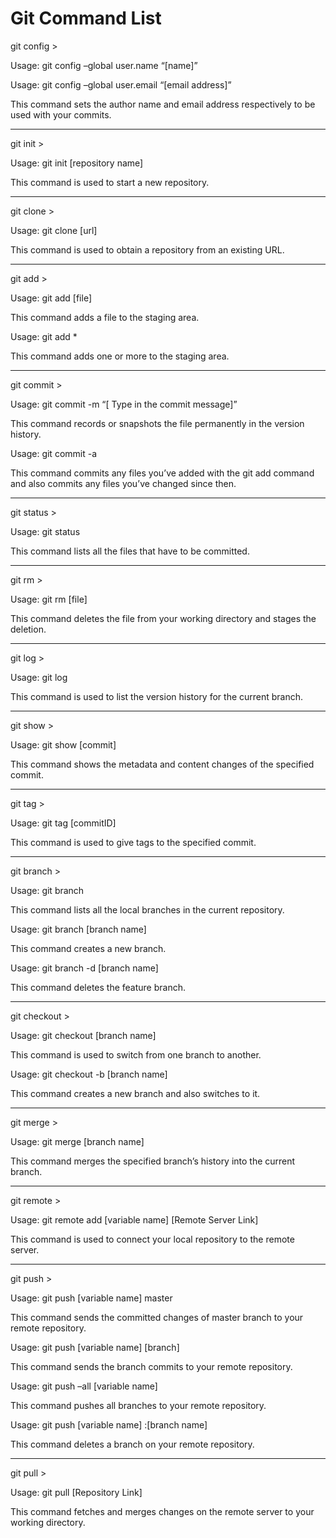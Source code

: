 <h1>Git Command List</h1>

git config >

Usage: git config –global user.name “[name]”

Usage: git config –global user.email “[email address]”

This command sets the author name and email address respectively to be used with your commits.

______________

git init >

Usage: git init [repository name]

This command is used to start a new repository.

______________

git clone >

Usage: git clone [url]

This command is used to obtain a repository from an existing URL.

______________

git add >

Usage: git add [file]

This command adds a file to the staging area.

Usage: git add *

This command adds one or more to the staging area.

______________

git commit >

Usage: git commit -m “[ Type in the commit message]”

This command records or snapshots the file permanently in the version history.

Usage: git commit -a

This command commits any files you’ve added with the git add command and also commits any files you’ve changed since then.

______________

git status >

Usage: git status

This command lists all the files that have to be committed.

______________

git rm >

Usage: git rm [file]

This command deletes the file from your working directory and stages the deletion.

______________

git log >

Usage: git log

This command is used to list the version history for the current branch.

______________

git show >

Usage: git show [commit]

This command shows the metadata and content changes of the specified commit.

______________

git tag >

Usage: git tag [commitID]

This command is used to give tags to the specified commit.

______________

git branch >

Usage: git branch

This command lists all the local branches in the current repository.

Usage: git branch [branch name]

This command creates a new branch.

Usage: git branch -d [branch name]

This command deletes the feature branch.

____________

git checkout >

Usage: git checkout [branch name]

This command is used to switch from one branch to another.

Usage: git checkout -b [branch name]

This command creates a new branch and also switches to it.

____________

git merge >

Usage: git merge [branch name]

This command merges the specified branch’s history into the current branch.

_____________

git remote >

Usage: git remote add [variable name] [Remote Server Link]

This command is used to connect your local repository to the remote server.

______________

git push >

Usage: git push [variable name] master

This command sends the committed changes of master branch to your remote repository.

Usage: git push [variable name] [branch]

This command sends the branch commits to your remote repository.

Usage: git push –all [variable name]

This command pushes all branches to your remote repository.

Usage: git push [variable name] :[branch name]

This command deletes a branch on your remote repository.

_____________

git pull >

Usage: git pull [Repository Link]

This command fetches and merges changes on the remote server to your working directory.
